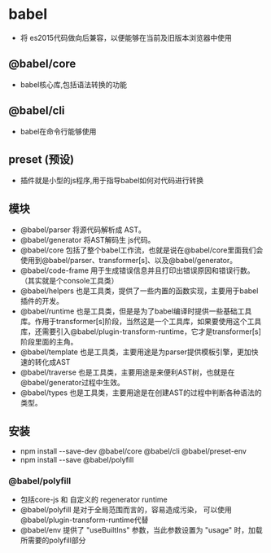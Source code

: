 # babel
- 将 es2015代码做向后兼容，以便能够在当前及旧版本浏览器中使用

## @babel/core
- babel核心库,包括语法转换的功能

## @babel/cli 
- babel在命令行能够使用

## preset (预设)
- 插件就是小型的js程序,用于指导babel如何对代码进行转换

## 模块
- @babel/parser 将源代码解析成 AST。
- @babel/generator 将AST解码生 js代码。
- @babel/core 包括了整个babel工作流，也就是说在@babel/core里面我们会使用到@babel/parser、transformer[s]、以及@babel/generator。
- @babel/code-frame 用于生成错误信息并且打印出错误原因和错误行数。（其实就是个console工具类）
- @babel/helpers 也是工具类，提供了一些内置的函数实现，主要用于babel插件的开发。
- @babel/runtime 也是工具类，但是是为了babel编译时提供一些基础工具库。作用于transformer[s]阶段，当然这是一个工具库，如果要使用这个工具库，还需要引入@babel/plugin-transform-runtime，它才是transformer[s]阶段里面的主角。
- @babel/template 也是工具类，主要用途是为parser提供模板引擎，更加快速的转化成AST
- @babel/traverse 也是工具类，主要用途是来便利AST树，也就是在@babel/generator过程中生效。
- @babel/types 也是工具类，主要用途是在创建AST的过程中判断各种语法的类型。





## 安装
- npm install --save-dev @babel/core @babel/cli @babel/preset-env
- npm install --save @babel/polyfill 

### @babel/polyfill 
- 包括core-js 和 自定义的 regenerator runtime
- @babel/polyfill 是对于全局范围而言的，容易造成污染， 可以使用  @babel/plugin-transform-runtime代替
- @babel/env 提供了 "useBuiltIns" 参数，当此参数设置为 "usage" 时，加载所需要的polyfill部分